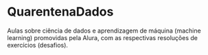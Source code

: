 # QuarentenaDados
Aulas sobre ciência de dados e aprendizagem de máquina (machine learning) promovidas pela Alura, com as respectivas resoluções de exercícios (desafios).
